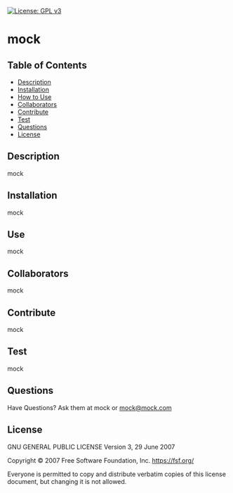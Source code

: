 

  [![License: GPL v3](https://img.shields.io/badge/License-GPLv3-blue.svg)](https://www.gnu.org/licenses/gpl-3.0)
  # mock
  
  ## Table of Contents
  * [Description](#description)
  * [Installation](#installation)
  * [How to Use](#How-to-use)
  * [Collaborators](#collaborators)
  * [Contribute](#contribute)
  * [Test](#test)
  * [Questions](#questions)
  * [License](#license)
    
  ## Description
  mock

  ## Installation
  mock

  ## Use
  mock

  ## Collaborators
  mock

  ## Contribute
  mock

  ## Test
  mock

  ## Questions
  Have Questions? Ask them at mock or mock@mock.com

  
  ## License
  GNU GENERAL PUBLIC LICENSE
  Version 3, 29 June 2007

  Copyright © 2007 Free Software Foundation, Inc. <https://fsf.org/>

  Everyone is permitted to copy and distribute verbatim copies of this 
  license document, but changing it is not allowed.
      
  
